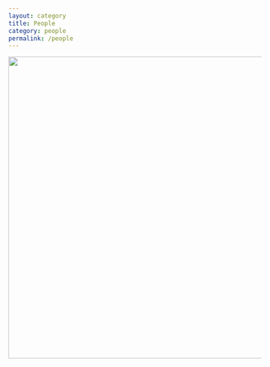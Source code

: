 ```yaml
---
layout: category
title: People
category: people
permalink: /people
---
```


<a data-flickr-embed="true" href="https://www.flickr.com/photos/190485044@N08" title=""><img src="https://live.staticflickr.com/65535/53027323683_aa6121a348_c.jpg" width="800" height="600" alt=""/></a><script async src="//embedr.flickr.com/assets/client-code.js" charset="utf-8"></script>

